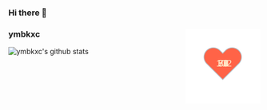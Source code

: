### Hi there 👋

<!--
**ymbkxc/ymbkxc** is a ✨ _special_ ✨ repository because its `README.md` (this file) appears on your GitHub profile.

Here are some ideas to get you started:

- 🔭 I’m currently working on ...
- 🌱 I’m currently learning ...
- 👯 I’m looking to collaborate on ...
- 🤔 I’m looking for help with ...
- 💬 Ask me about ...
- 📫 How to reach me: ...
- 😄 Pronouns: ...
- ⚡ Fun fact: ...
-->
### ymbkxc <a href="https://github.com/ymbkxc/iBeats"><img align="right" width="150px" src="https://raw.githubusercontent.com/ymbkxc/iBeats/main/files/heart.svg"/></a>
![ymbkxc's github stats](https://github-readme-stats.vercel.app/api?username=ymbkxc&show_icons=true&theme=radical) 
